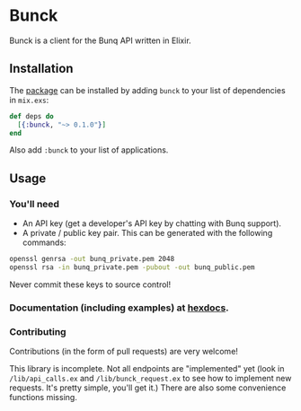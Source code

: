# Bunck

Bunck is a client for the Bunq API written in Elixir.

## Installation

The [package](https://hex.pm/packages/bunck) can be installed
by adding `bunck` to your list of dependencies in `mix.exs`:

```elixir
def deps do
  [{:bunck, "~> 0.1.0"}]
end
```

Also add `:bunck` to your list of applications.

## Usage

### You'll need
- An API key (get a developer's API key by chatting with Bunq support).
- A private / public key pair. This can be generated with the following commands:
```sh
openssl genrsa -out bunq_private.pem 2048
openssl rsa -in bunq_private.pem -pubout -out bunq_public.pem
```

Never commit these keys to source control!

### Documentation (including examples) at [hexdocs](https://hexdocs.pm/bunck/api-reference.html).

### Contributing

Contributions (in the form of pull requests) are very welcome!

This library is incomplete. Not all endpoints are "implemented" yet (look in `/lib/api_calls.ex` and `/lib/bunck_request.ex` to see how to implement new requests. It's pretty simple, you'll get it.) There are also some convenience functions missing.

